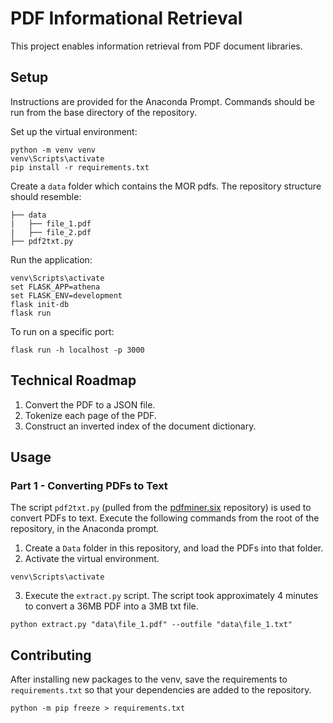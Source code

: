 # PDF Informational Retrieval

This project enables information retrieval from PDF document libraries.

## Setup
Instructions are provided for the Anaconda Prompt. Commands should be run from the base directory of the repository.

Set up the virtual environment:
```
python -m venv venv
venv\Scripts\activate
pip install -r requirements.txt
```

Create a `data` folder which contains the MOR pdfs. The repository structure should resemble:
```
├── data
|	├── file_1.pdf
|	├── file_2.pdf
├── pdf2txt.py
```

Run the application:
```
venv\Scripts\activate
set FLASK_APP=athena
set FLASK_ENV=development
flask init-db
flask run
```

To run on a specific port:
```
flask run -h localhost -p 3000
```


## Technical Roadmap
1. Convert the PDF to a JSON file.
2. Tokenize each page of the PDF.
3. Construct an inverted index of the document dictionary.


## Usage

### Part 1 - Converting PDFs to Text
The script `pdf2txt.py` (pulled from the [pdfminer.six](https://github.com/pdfminer/pdfminer.six) repository) is used to convert PDFs to text. Execute the following commands from the root of the repository, in the Anaconda prompt.

1. Create a `Data` folder in this repository, and load the PDFs into that folder.
2. Activate the virtual environment.
```
venv\Scripts\activate
```
3. Execute the `extract.py` script. The script took approximately 4 minutes to convert a 36MB PDF into a 3MB txt file.
```
python extract.py "data\file_1.pdf" --outfile "data\file_1.txt"
```

## Contributing
After installing new packages to the venv, save the requirements to `requirements.txt` so that your dependencies are added to the repository.
```
python -m pip freeze > requirements.txt
```
